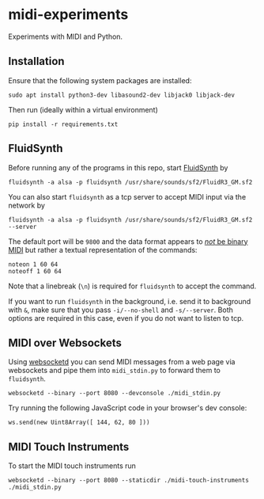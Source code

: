 # midi-experiments
Experiments with MIDI and Python.

## Installation

Ensure that the following system packages are installed:

    sudo apt install python3-dev libasound2-dev libjack0 libjack-dev

Then run (ideally within a virtual environment)

    pip install -r requirements.txt

## FluidSynth

Before running any of the programs in this repo, start [FluidSynth](https://www.fluidsynth.org) by 

    fluidsynth -a alsa -p fluidsynth /usr/share/sounds/sf2/FluidR3_GM.sf2

You can also start `fluidsynth` as a tcp server to accept MIDI input via the network by

    fluidsynth -a alsa -p fluidsynth /usr/share/sounds/sf2/FluidR3_GM.sf2 --server

The default port will be `9800` and the data format appears to
[*not* be binary MIDI](https://fluid-dev.nongnu.narkive.com/ovSZ8tNW/how-to-send-manual-midi-commands-to-fluidsynth-from-another-program#post2)
but rather a textual representation of the commands:

    noteon 1 60 64
    noteoff 1 60 64

Note that a linebreak (`\n`) is required for `fluidsynth` to accept the command.

If you want to run `fluidsynth` in the background, i.e. send it to background with `&`,
make sure that you pass `-i/--no-shell` and `-s/--server`. Both options are required
in this case, even if you do not want to listen to tcp.

## MIDI over Websockets

Using [websocketd](https://github.com/joewalnes/websocketd) you can send MIDI messages
from a web page via websockets and pipe them into `midi_stdin.py` to forward them to `fluidsynth`.

    websocketd --binary --port 8080 --devconsole ./midi_stdin.py

Try running the following JavaScript code in your browser's dev console:

    ws.send(new Uint8Array([ 144, 62, 80 ]))

## MIDI Touch Instruments

To start the MIDI touch instruments run

    websocketd --binary --port 8080 --staticdir ./midi-touch-instruments ./midi_stdin.py